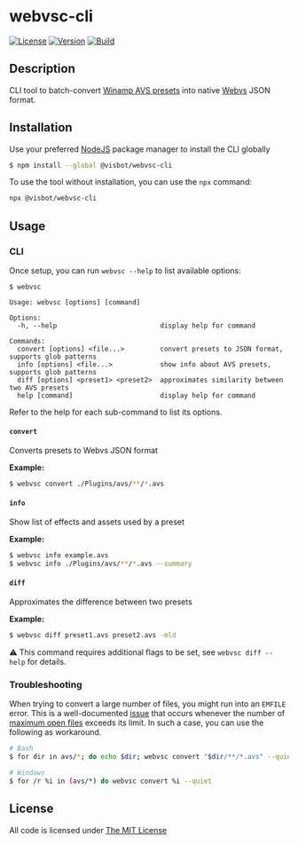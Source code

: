 # webvsc-cli

[![License](https://img.shields.io/github/license/idleberg/webvsc-cli?color=blue&style=for-the-badge)](https://github.com/idleberg/webvsc-cli/blob/main/LICENSE)
[![Version](https://img.shields.io/npm/v/@visbot/webvsc-cli?style=for-the-badge)](https://www.npmjs.org/package/@visbot/webvsc-cli)
[![Build](https://img.shields.io/github/actions/workflow/status/idleberg/webvsc-cli/default.yml?style=for-the-badge)](https://github.com/idleberg/webvsc-cli/actions)

## Description

CLI tool to batch-convert [Winamp AVS presets](https://www.wikiwand.com/en/Advanced_Visualization_Studio) into native [Webvs](https://github.com/azeem/webvs) JSON format.

## Installation

Use your preferred [NodeJS](https://nodejs.org) package manager to install the CLI globally

```sh
$ npm install --global @visbot/webvsc-cli
```

To use the tool without installation, you can use the `npx` command:

```sh
npx @visbot/webvsc-cli
```

## Usage

### CLI

Once setup, you can run `webvsc --help` to list available options:

```
$ webvsc

Usage: webvsc [options] [command]

Options:
  -h, --help                          display help for command

Commands:
  convert [options] <file...>         convert presets to JSON format, supports glob patterns
  info [options] <file...>            show info about AVS presets, supports glob patterns
  diff [options] <preset1> <preset2>  approximates similarity between two AVS presets
  help [command]                      display help for command
```

Refer to the help for each sub-command to list its options.

#### `convert`

Converts presets to Webvs JSON format

**Example:**

```sh
$ webvsc convert ./Plugins/avs/**/*.avs
```

#### `info`

Show list of effects and assets used by a preset

**Example:**

```sh
$ webvsc info example.avs
$ webvsc info ./Plugins/avs/**/*.avs --summary
```

#### `diff`

Approximates the difference between two presets

**Example:**

```sh
$ webvsc diff preset1.avs preset2.avs -mld
```

:warning: This command requires additional flags to be set, see `webvsc diff --help` for details.

### Troubleshooting

When trying to convert a large number of files, you might run into an `EMFILE` error. This is a well-documented [issue](https://github.com/nodejs/node/issues/1941) that occurs whenever the number of [maximum open files](http://blog.izs.me/post/56827866110/wtf-is-emfile-and-why-does-it-happen-to-me) exceeds its limit. In such a case, you can use the following as workaround.

```sh
# Bash
$ for dir in avs/*; do echo $dir; webvsc convert "$dir/**/*.avs" --quiet; done

# Windows
$ for /r %i in (avs/*) do webvsc convert %i --quiet
```

## License

All code is licensed under [The MIT License](http://opensource.org/licenses/MIT)
